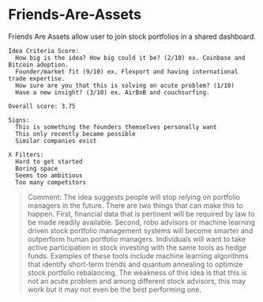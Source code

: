 # Friends-Are-Assets
Friends Are Assets allow user to join stock portfolios in a shared dashboard.

```
Idea Criteria Score:
  How big is the idea? How big could it be? (2/10) ex. Coinbase and Bitcoin adoption.
  Founder/market fit (9/10) ex. Flexport and having international trade expertise.
  How sure are you that this is solving an acute problem? (1/10) 
  Have a new insight? (3/10) ex. AirBnB and couchsurfing. 
  
Overall score: 3.75

Signs:
  This is something the founders themselves personally want
  This only recently became possible
  Similar companies exist
  
X Filters:
  Hard to get started
  Boring space
  Seems too ambitious
  Too many competitors    
```

> Comment: The idea suggests people will stop relying on portfolio managers in the future. There are two things that can make this to happen. First, financial data that is pertinent will be required by law to be made readily available. Second, robo advisors or machine learning driven stock portfolio management systems will become smarter and outperform human portfolio managers. Individuals will want to take active participation in stock investing with the same tools as hedge funds. Examples of these tools include machine learning algorithms that identify short-term trends and quantum annealing to optimize stock portfolio rebalancing. The weakness of this idea is that this is not an acute problem and among different stock advisors, this may work but it may not even be the best performing one.
